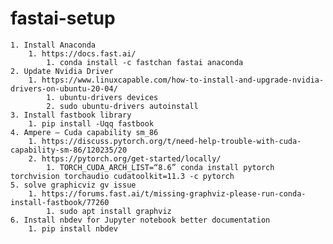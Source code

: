 # fastai-setup

    1. Install Anaconda
        1. https://docs.fast.ai/
            1. conda install -c fastchan fastai anaconda
    2. Update Nvidia Driver
        1. https://www.linuxcapable.com/how-to-install-and-upgrade-nvidia-drivers-on-ubuntu-20-04/
            1. ubuntu-drivers devices
            2. sudo ubuntu-drivers autoinstall
    3. Install fastbook library
        1. pip install -Uqq fastbook
    4. Ampere – Cuda capability sm_86
        1. https://discuss.pytorch.org/t/need-help-trouble-with-cuda-capability-sm-86/120235/20
        2. https://pytorch.org/get-started/locally/
            1. TORCH_CUDA_ARCH_LIST=“8.6” conda install pytorch torchvision torchaudio cudatoolkit=11.3 -c pytorch
    5. solve graphicviz gv issue
        1. https://forums.fast.ai/t/missing-graphviz-please-run-conda-install-fastbook/77260
            1. sudo apt install graphviz
    6. Install nbdev for Jupyter notebook better documentation 
        1. pip install nbdev
